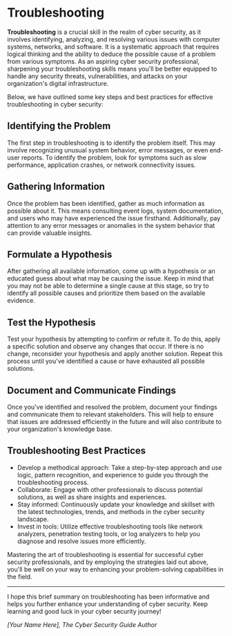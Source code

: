 # Troubleshooting

**Troubleshooting** is a crucial skill in the realm of cyber security, as it involves identifying, analyzing, and resolving various issues with computer systems, networks, and software. It is a systematic approach that requires logical thinking and the ability to deduce the possible cause of a problem from various symptoms. As an aspiring cyber security professional, sharpening your troubleshooting skills means you'll be better equipped to handle any security threats, vulnerabilities, and attacks on your organization's digital infrastructure.

Below, we have outlined some key steps and best practices for effective troubleshooting in cyber security:

## Identifying the Problem

The first step in troubleshooting is to identify the problem itself. This may involve recognizing unusual system behavior, error messages, or even end-user reports. To identify the problem, look for symptoms such as slow performance, application crashes, or network connectivity issues.

## Gathering Information

Once the problem has been identified, gather as much information as possible about it. This means consulting event logs, system documentation, and users who may have experienced the issue firsthand. Additionally, pay attention to any error messages or anomalies in the system behavior that can provide valuable insights.

## Formulate a Hypothesis

After gathering all available information, come up with a hypothesis or an educated guess about what may be causing the issue. Keep in mind that you may not be able to determine a single cause at this stage, so try to identify all possible causes and prioritize them based on the available evidence.

## Test the Hypothesis

Test your hypothesis by attempting to confirm or refute it. To do this, apply a specific solution and observe any changes that occur. If there is no change, reconsider your hypothesis and apply another solution. Repeat this process until you've identified a cause or have exhausted all possible solutions.

## Document and Communicate Findings

Once you've identified and resolved the problem, document your findings and communicate them to relevant stakeholders. This will help to ensure that issues are addressed efficiently in the future and will also contribute to your organization's knowledge base.

## Troubleshooting Best Practices

- Develop a methodical approach: Take a step-by-step approach and use logic, pattern recognition, and experience to guide you through the troubleshooting process.
- Collaborate: Engage with other professionals to discuss potential solutions, as well as share insights and experiences.
- Stay informed: Continuously update your knowledge and skillset with the latest technologies, trends, and methods in the cyber security landscape.
- Invest in tools: Utilize effective troubleshooting tools like network analyzers, penetration testing tools, or log analyzers to help you diagnose and resolve issues more efficiently.

Mastering the art of troubleshooting is essential for successful cyber security professionals, and by employing the strategies laid out above, you'll be well on your way to enhancing your problem-solving capabilities in the field.

---

I hope this brief summary on troubleshooting has been informative and helps you further enhance your understanding of cyber security. Keep learning and good luck in your cyber security journey!

_[Your Name Here], The Cyber Security Guide Author_
